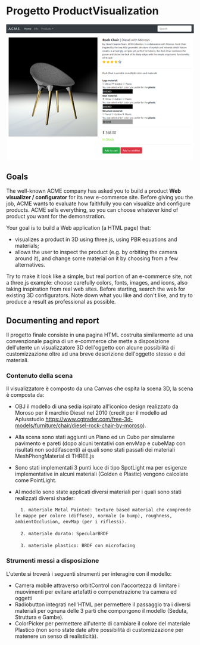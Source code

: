 # Progetto ProductVisualization
![Image screen of the project, developed in three.js](img/screen.PNG)

## Goals

The well-known ACME company has asked you to build a product **Web visualizer / configurator** for its new e-commerce site. Before giving you the job, ACME wants to evaluate how faithfully you can visualize and configure products.  ACME sells everything, so you can choose whatever kind of product you want for the demonstration.

Your goal is to build a Web application (a HTML page) that:

- visualizes a product in 3D using three.js, using PBR equations and materials;
- allows the user to inspect the product (e.g. by orbiting the camera around it), and change some material on it by choosing from a few alternatives.

Try to make it look like a simple, but real portion of an e-commerce site, not a three.js example: choose carefully colors, fonts, images, and icons, also taking inspiration from real web sites. Before starting, search the web for existing 3D configurators. Note down what you like and don't like, and try to produce a result as professional as possible.

## Documenting and report

Il progetto finale consiste in una pagina HTML costruita similarmente ad una convenzionale pagina di un e-commerce che mette a disposizione dell'utente un visualizzatore 3D dell'oggetto con alcune possibilità di customizzazione oltre ad una breve descrizione dell'oggetto stesso e dei materiali.

### Contenuto della scena
Il visualizzatore è composto da una Canvas che ospita la scena 3D, la scena è composta da:
- OBJ il modello di una sedia ispirato all'iconico design realizzato da Moroso per il marchio Diesel nel 2010 (credit per il modello ad Aplusstudio https://www.cgtrader.com/free-3d-models/furniture/chair/diesel-rock-chair-by-moroso).
- Alla scena sono stati aggiunti un Piano ed un Cubo per simularne pavimento e pareti (dopo alcuni tentativi con envMap e cubeMap con risultati non soddifascenti) ai quali sono stati passati dei materiali MeshPhongMaterial di THREE.js 
- Sono stati implementati 3 punti luce di tipo SpotLight ma per esigenze implementative in alcuni materiali (Golden e Plastic) vengono calcolate come PointLight.
- Al modello sono state applicati diversi materiali per i quali sono stati realizzati diversi shader:

        1. materiale Metal Painted: texture based material che comprende le mappe per colore (diffuse), normale (o bump), roughness, ambientOcclusion, envMap (per i riflessi).

        2. materiale dorato: SpecularBRDF

        3. materiale plastico: BRDF con microfacing
        

### Strumenti messi a disposizione
L'utente si troverà i seguenti strumenti per interagire con il modello:
- Camera mobile attraverso orbitControl con l'accortezza di limitare i muovimenti per evitare artefatti o compenetrazione tra camera ed oggetti
- Radiobutton integrati nell'HTML per permettere il passaggio tra i diversi materiali per ognuna delle 3 parti che compongono il modello (Seduta, Struttura e Gambe).
- ColorPicker per permettere all'utente di cambiare il colore del materiale Plastico (non sono state date altre possibilità di customizzazione per matenere un senso di realisticità).

